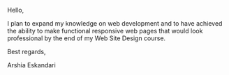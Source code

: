 Hello,

I plan to expand my knowledge on web development and 
to have achieved the ability to make functional 
responsive web pages that would look professional by 
the end of my Web Site Design course.

Best regards,

Arshia Eskandari